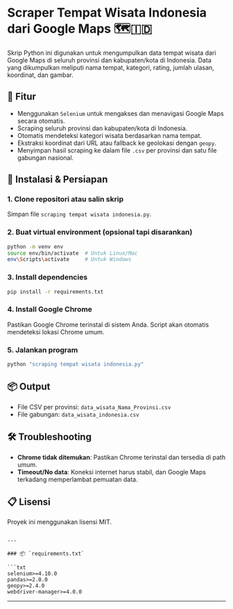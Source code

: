 # Scraper Tempat Wisata Indonesia dari Google Maps 🗺️🇮🇩

Skrip Python ini digunakan untuk mengumpulkan data tempat wisata dari Google Maps di seluruh provinsi dan kabupaten/kota di Indonesia. Data yang dikumpulkan meliputi nama tempat, kategori, rating, jumlah ulasan, koordinat, dan gambar.

## 🔧 Fitur
- Menggunakan `Selenium` untuk mengakses dan menavigasi Google Maps secara otomatis.
- Scraping seluruh provinsi dan kabupaten/kota di Indonesia.
- Otomatis mendeteksi kategori wisata berdasarkan nama tempat.
- Ekstraksi koordinat dari URL atau fallback ke geolokasi dengan `geopy`.
- Menyimpan hasil scraping ke dalam file `.csv` per provinsi dan satu file gabungan nasional.

## 🧰 Instalasi & Persiapan

### 1. Clone repositori atau salin skrip
Simpan file `scraping tempat wisata indonesia.py`.

### 2. Buat virtual environment (opsional tapi disarankan)
```bash
python -m venv env
source env/bin/activate  # Untuk Linux/Mac
env\Scripts\activate     # Untuk Windows
````

### 3. Install dependencies

```bash
pip install -r requirements.txt
```

### 4. Install Google Chrome

Pastikan Google Chrome terinstal di sistem Anda. Script akan otomatis mendeteksi lokasi Chrome umum.

### 5. Jalankan program

```bash
python "scraping tempat wisata indonesia.py"
```

## 📦 Output

* File CSV per provinsi: `data_wisata_Nama_Provinsi.csv`
* File gabungan: `data_wisata_indonesia.csv`

## 🛠️ Troubleshooting

* **Chrome tidak ditemukan**: Pastikan Chrome terinstal dan tersedia di path umum.
* **Timeout/No data**: Koneksi internet harus stabil, dan Google Maps terkadang memperlambat pemuatan data.

## 📋 Lisensi

Proyek ini menggunakan lisensi MIT.

````

---

### 📦 `requirements.txt`

```txt
selenium>=4.10.0
pandas>=2.0.0
geopy>=2.4.0
webdriver-manager>=4.0.0
````

---
